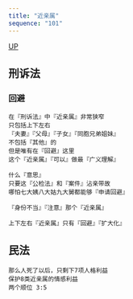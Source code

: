 ```yaml
---
title: "近亲属"
sequence: "101"
---
```


[UP](/law/law-exam-index.html)

## 刑诉法

### 回避

```text
在『刑诉法』中『近亲属』非常狭窄
只包括上下左右
『夫妻』『父母』『子女』『同胞兄弟姐妹』
不包括『其他』的
但是唯有在『回避』这里
这个『近亲属』『可以』做最『广义理解』

什么『意思』
只要这『公检法』和『案件』沾亲带故
哪怕七大姨八大姑九大舅都能够『申请回避』
```

```text
『身份不当』『注意』那个『近亲属』

上下左右『近亲属』只有『回避』『扩大化』
```

## 民法

```text
那么人死了以后，只剩下7项人格利益
保护8类近亲属的情感利益
两个顺位 3:5
```
